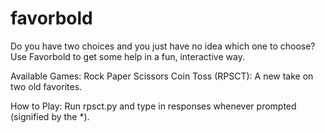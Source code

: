 # favorbold
Do you have two choices and you just have no idea which one to choose?
Use Favorbold to get some help in a fun, interactive way.

Available Games:
    Rock Paper Scissors Coin Toss (RPSCT): A new take on two old favorites.

How to Play:
    Run rpsct.py and type in responses whenever prompted (signified by the *).
    